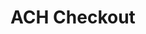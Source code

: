 ---
title: ACH Checkout
excerpt: Processes a checkout via ACH.
api:
  file: swagger (2).json
  operationId: AchCheckout
hidden: false
---
